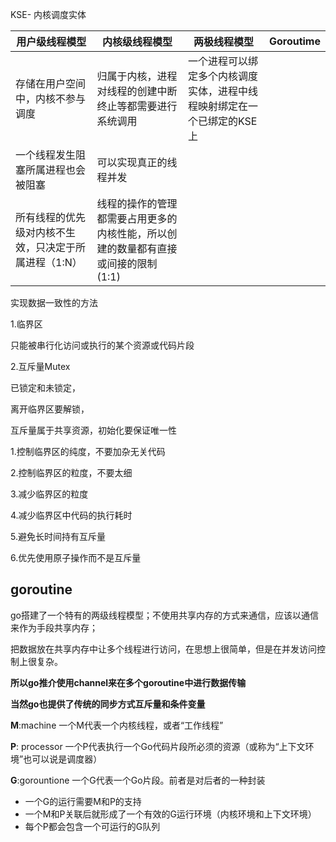 KSE- 内核调度实体

| 用户级线程模型                                        | 内核级线程模型                                               | 两极线程模型                                                 | Goroutime |
| ----------------------------------------------------- | ------------------------------------------------------------ | ------------------------------------------------------------ | --------- |
| 存储在用户空间中，内核不参与调度                      | 归属于内核，进程对线程的创建中断终止等都需要进行系统调用     | 一个进程可以绑定多个内核调度实体，进程中线程映射绑定在一个已绑定的KSE上 |           |
| 一个线程发生阻塞所属进程也会被阻塞                    | 可以实现真正的线程并发                                       |                                                              |           |
| 所有线程的优先级对内核不生效，只决定于所属进程（1:N） | 线程的操作的管理都需要占用更多的内核性能，所以创建的数量都有直接或间接的限制(1:1) |                                                              |           |

实现数据一致性的方法

1.临界区

只能被串行化访问或执行的某个资源或代码片段

2.互斥量Mutex

已锁定和未锁定，

离开临界区要解锁，

互斥量属于共享资源，初始化要保证唯一性

1.控制临界区的纯度，不要加杂无关代码

2.控制临界区的粒度，不要太细

3.减少临界区的粒度

4.减少临界区中代码的执行耗时

5.避免长时间持有互斥量

6.优先使用原子操作而不是互斥量

## goroutine

go搭建了一个特有的两级线程模型；不使用共享内存的方式来通信，应该以通信来作为手段共享内存；

把数据放在共享内存中让多个线程进行访问，在思想上很简单，但是在并发访问控制上很复杂。

**所以go推介使用channel来在多个goroutine中进行数据传输**

**当然go也提供了传统的同步方式互斥量和条件变量**



**M**:machine 一个M代表一个内核线程，或者“工作线程”

**P**: processor 一个P代表执行一个Go代码片段所必须的资源（或称为“上下文环境”也可以说是调度器）

**G**:gorountione 一个G代表一个Go片段。前者是对后者的一种封装

* 一个G的运行需要M和P的支持
* 一个M和P关联后就形成了一个有效的G运行环境（内核环境和上下文环境）
* 每个P都会包含一个可运行的G队列

